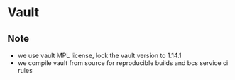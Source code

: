 # Vault

## Note
- we use vault MPL license, lock the vault version to 1.14.1
- we compile vault from source for reproducible builds and bcs service ci rules
